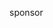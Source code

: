 <!--
 * @Author: NMTuan
 * @Email: NMTuan@qq.com
 * @Date: 2023-01-04 19:54:13
 * @LastEditTime: 2023-01-04 19:54:15
 * @LastEditors: NMTuan
 * @Description:
 * @FilePath: \muyi.dev\docs\sponsor\index.md
-->

sponsor
